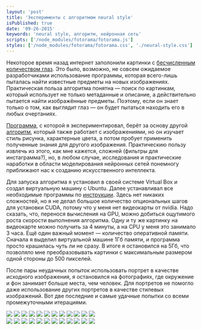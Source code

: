 ```yaml
---
layout: 'post'
title: 'Эксперименты с алгоритмом neural style'
isPublished: true
date: '09-26-2015'
keywords: 'neural style, алгоритм, нейронная сеть'
scripts: ['/node_modules/fotorama/fotorama.js']
styles: ['/node_modules/fotorama/fotorama.css', './neural-style.css']
---
```


Некоторое время назад интернет заполонили картинки с [бесчисленным количеством глаз](https://yandex.ru/images/search?text=deep%20dream). Это было, возможно, не совсем ожидаемое разработчиками использование программы, которая всего-лишь пыталась найти известные предметы на новых изображениях. Практическая польза алгоритма понятна — поиск по картинкам, который использует не только метаданные и описание, а действительно пытается найти изображённые предметы. Поэтому, если он знает только о том, как выглядит глаз — он будет пытаться находить его в любых очертаниях.

[Программа](https://github.com/jcjohnson/neural-style), с которой я экспериментировал, берёт за основу другой [алгоритм](http://arxiv.org/abs/1508.06576), который также работает с изображениями, но он изучает стиль рисунка, характерные цвета, а потом пробует применить полученные знания для другого изображения. Практическию пользу извлечь из этого, как мне кажется, сложней (фильтры для инстаграмма?), но, в любом случае, исследования и практические наработки в области моделирования нейронных сетей понемногу приближают нас к созданию искусственного интеллекта.

Для запуска алгоритма я установил в своей системе Virtual Box и создал виртуальную машину с Ubuntu. Далее устанавливал все необходимые программы по [инструкции](https://github.com/jcjohnson/neural-style/blob/master/INSTALL.md). Здесь нет никаких сложностей, но я не делал большое количество опциональных шагов для установки CUDA, потому что у меня нет видеокарты от nvidia. Надо сказать, что, перенося вычисления на GPU, можно добиться ощутимого роста скорости выполнения алгоритма. Одну и ту же картинку на видеокарте можно получить за 4 минуты, а на CPU у меня это занимало 3 часа. Ещё один важный момент — количество оперативной памяти. Сначала я выделил виртуальной машине 1Гб памяти, и программа просто крашилась чуть ли не сразу. В итоге я остановился на 5Гб, что позволяло мне преобразовывать картинки с максимальным размером одной стороны до 500 пикселей.

После пары неудачных попыток использовать портрет в качестве исходного изображения, я остановился на фотографиях, где окружение и фон занимает больше места, чем человек. Для портретов не помогло даже использование других портретов в качестве стилевых изображений. Вот две последние и самые удачные попытки со всеми промежуточными итерациями.

<div class="fotorama" data-loop="true">
    <img src="lodka/lodka.png">
    <img src="lodka/mone.png">
    <img src="lodka/out_100.png">
    <img src="lodka/out_200.png">
    <img src="lodka/out_300.png">
    <img src="lodka/out_400.png">
    <img src="lodka/out_500.png">
    <img src="lodka/out_600.png">
    <img src="lodka/out_700.png">
    <img src="lodka/out_800.png">
    <img src="lodka/out_900.png">
    <img src="lodka/out.png">
</div>

<div class="fotorama" data-loop="true">
    <img src="italy/italy.png">
    <img src="italy/style.png">
    <img src="italy/out_100.png">
    <img src="italy/out_200.png">
    <img src="italy/out_300.png">
    <img src="italy/out_400.png">
    <img src="italy/out_500.png">
    <img src="italy/out_600.png">
    <img src="italy/out_700.png">
    <img src="italy/out_800.png">
    <img src="italy/out_900.png">
    <img src="italy/out.png">
</div>
